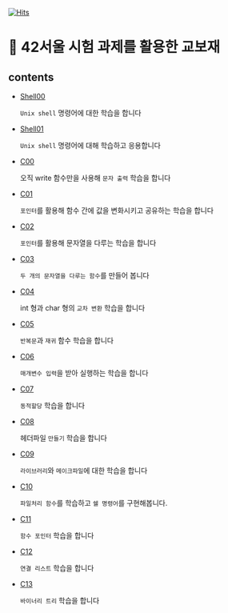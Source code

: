 
[![Hits](https://hits.seeyoufarm.com/api/count/incr/badge.svg?url=https%3A%2F%2Fgithub.com%2Fejaee%2F42Piscine&count_bg=%2379C83D&title_bg=%23555555&icon=&icon_color=%23E7E7E7&title=hits&edge_flat=false)](https://hits.seeyoufarm.com)

# :bookmark_tabs: 42서울 시험 과제를 활용한 교보재

## **contents**

- [Shell00](https://github.com/ejaee/42Piscine/tree/main/Shell00)

  `Unix shell` 명령어에 대한 학습을 합니다

- [Shell01](https://github.com/ejaee/42Piscine/tree/main/Shell01)

  `Unix shell` 명령어에 대해 학습하고 응용합니다

- [C00](https://github.com/ejaee/42Piscine/tree/main/C00)

  오직 write 함수만을 사용해 `문자 출력` 학습을 합니다

- [C01](https://github.com/ejaee/42Piscine/tree/main/C01)

  `포인터`를 활용해 함수 간에 값을 변화시키고 공유하는 학습을 합니다

- [C02](https://github.com/ejaee/42Piscine/tree/main/C02)

  `포인터`를 활용해 문자열을 다루는 학습을 합니다

- [C03](https://github.com/ejaee/42Piscine/tree/main/C03)

  `두 개의 문자열을 다루는 함수`를 만들어 봅니다

- [C04](https://github.com/ejaee/42Piscine/tree/main/C04)

   int 형과 char 형의 `교차 변환` 학습을 합니다

- [C05](https://github.com/ejaee/42Piscine/tree/main/C05)

  `반복문`과 `재귀` 함수 학습을 합니다

- [C06](https://github.com/ejaee/42Piscine/tree/main/C06)

  `매개변수 입력`을 받아 실행하는 학습을 합니다
  
- [C07](https://github.com/ejaee/42Piscine/tree/main/C07)

  `동적할당` 학습을 합니다
  
- [C08](https://github.com/ejaee/42Piscine/tree/main/C08)

  헤더파일 `만들기` 학습을 합니다
  
- [C09](https://github.com/ejaee/42Piscine/tree/main/C09)

  `라이브러리`와 `메이크파일`에 대한 학습을 합니다
  
- [C10](https://github.com/ejaee/42Piscine/tree/main/C10)

  `파일처리 함수`를 학습하고 `쉘 명령어`를 구현해봅니다.
  
- [C11](https://github.com/ejaee/42Piscine/tree/main/C11)

  `함수 포인터` 학습을 합니다
  
- [C12](https://github.com/ejaee/42Piscine/tree/main/C12)

  `연결 리스트` 학습을 합니다
  
- [C13](https://github.com/ejaee/42Piscine/tree/main/C13)

  `바이너리 트리` 학습을 합니다


